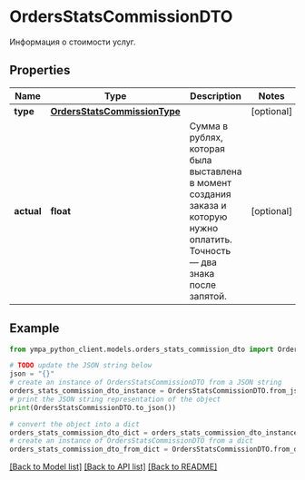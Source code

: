 # OrdersStatsCommissionDTO

Информация о стоимости услуг.

## Properties

Name | Type | Description | Notes
------------ | ------------- | ------------- | -------------
**type** | [**OrdersStatsCommissionType**](OrdersStatsCommissionType.md) |  | [optional] 
**actual** | **float** | Сумма в рублях, которая была выставлена в момент создания заказа и которую нужно оплатить. Точность — два знака после запятой.  | [optional] 

## Example

```python
from ympa_python_client.models.orders_stats_commission_dto import OrdersStatsCommissionDTO

# TODO update the JSON string below
json = "{}"
# create an instance of OrdersStatsCommissionDTO from a JSON string
orders_stats_commission_dto_instance = OrdersStatsCommissionDTO.from_json(json)
# print the JSON string representation of the object
print(OrdersStatsCommissionDTO.to_json())

# convert the object into a dict
orders_stats_commission_dto_dict = orders_stats_commission_dto_instance.to_dict()
# create an instance of OrdersStatsCommissionDTO from a dict
orders_stats_commission_dto_from_dict = OrdersStatsCommissionDTO.from_dict(orders_stats_commission_dto_dict)
```
[[Back to Model list]](../README.md#documentation-for-models) [[Back to API list]](../README.md#documentation-for-api-endpoints) [[Back to README]](../README.md)


